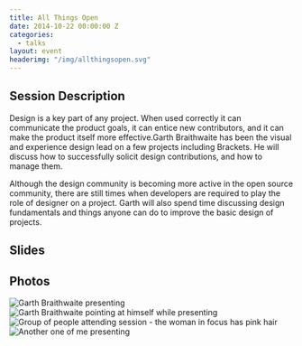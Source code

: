 ```yaml
---
title: All Things Open
date: 2014-10-22 00:00:00 Z
categories:
  - talks
layout: event
headerimg: "/img/allthingsopen.svg"
---
```


## Session Description

Design is a key part of any project. When used correctly it can communicate the product goals, it can entice new contributors, and it can make the product itself more effective.Garth Braithwaite has been the visual and experience design lead on a few projects including Brackets. He will discuss how to successfully solicit design contributions, and how to manage them.

Although the design community is becoming more active in the open source community, there are still times when developers are required to play the role of designer on a project. Garth will also spend time discussing design fundamentals and things anyone can do to improve the basic design of projects.

## Slides

<div class="video-wrapper"><script async class="speakerdeck-embed" data-id="a3acf7803c510132b7d4027c1edc7060" data-ratio="1.29456384323641" src="//speakerdeck.com/assets/embed.js"></script></div>

## Photos

<div class="image"><img src="https://farm6.staticflickr.com/5603/15722467401_294b3fe856_o_d.jpg" alt="Garth Braithwaite presenting"/><img src="https://farm4.staticflickr.com/3951/15724389145_db6f776906_o_d.jpg" alt="Garth Braithwaite pointing at himself while presenting"/><img src="https://farm8.staticflickr.com/7550/15700662846_9e52453144_o_d.jpg" alt="Group of people attending session - the woman in focus has pink hair"/><img src="https://farm8.staticflickr.com/7496/15725937802_7aa7e5586b_o_d.jpg" alt="Another one of me presenting"/></div>
